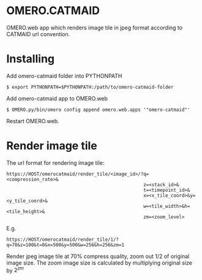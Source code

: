 # OMERO.CATMAID
OMERO.web app which renders image tile in jpeg format according to CATMAID url convention.

# Installing
Add omero-catmaid folder into PYTHONPATH
```
$ export PYTHONPATH=$PYTHONPATH:/path/to/omero-catmaid-folder
```
Add omero-catmaid app to OMERO.web
```
$ OMERO.py/bin/omero config append omero.web.apps '"omero-catmaid"'
```
Restart OMERO.web.

# Render image tile
The url format for rendering image tile:
```
https://HOST/omerocatmaid/render_tile/<image_id>/?q=<compression_rate>&
                                                  z=<stack_id>&
                                                  t=<timepoint_id>&
                                                  x=<x_tile_coord>&y=<y_tile_coord>&
                                                  w=<tile_width>&h=<tile_height>&
                                                  zm=<zoom_level>
```
E.g.
```
https://HOST/omerocatmaid/render_tile/1/?q=70&z=100&t=0&x=500&y=500&w=256&h=256&zm=1
```
Render jpeg image tile at 70% compress quality, zoom out 1/2 of original image size. 
The zoom image size is calculated by multiplying original size by $2^{zm}$
